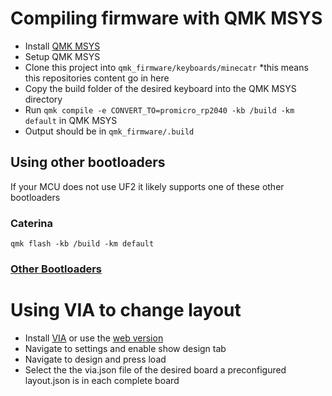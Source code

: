 # Compiling firmware with QMK MSYS
- Install [QMK MSYS](https://msys.qmk.fm/)
- Setup QMK MSYS
- Clone this project into `qmk_firmware/keyboards/minecatr` *this means this repositories content go in here
- Copy the build folder of the desired keyboard into the QMK MSYS directory
- Run `qmk compile -e CONVERT_TO=promicro_rp2040 -kb /build -km default` in QMK MSYS
- Output should be in `qmk_firmware/.build`
## Using other bootloaders
If your MCU does not use UF2 it likely supports one of these other bootloaders
### Caterina
`qmk flash -kb /build -km default`

### [Other Bootloaders](https://github.com/qmk/qmk_firmware/blob/master/docs/flashing.md)
# Using VIA to change layout
- Install [VIA](https://github.com/the-via/releases/releases) or use the [web version](https://www.usevia.app/)
- Navigate to settings and enable show design tab
- Navigate to design and press load
- Select the the via.json file of the desired board
a preconfigured layout.json is in each complete board
